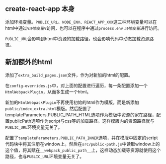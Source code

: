 ## create-react-app 本身
添加环境变量。```PUBLIC_URL```、```NODE_ENV```、```REACT_APP_XXX```这三种环境变量可以在html中通过```%环境变量%```访问，也可以在程序中通过```process.env.环境变量```进行访问。

```PUBLIC_URL```会影响到html中资源的加载路径，也会影响代码中动态加载资源路径。

## 新加额外的html
添加了```extra_build_pages.json```文件，作为对新加的html的配置。

在```config-overrides.js```中，对上面的配置进行遍历，每一条配置添加一个```HtmlWebpackPlugin```，从而多生成一个html。

新加的```HtmlWebpackPlugin```不再使用初始的html作为模版，而是新添加```public/index_extra.html```模版。然后配置了templateParameters.PUBLIC_PATH_HTML选项作为模版中资源的家在路径，配置publicPath选项作为script与css等的加载路径。这样模版内的资源路径就与```PUBLIC_URL```环境变量无关了。

配置了```templateParameters.PUBLIC_PATH_INNER```选项，并在模版中固定的script代码块中将其注册在window上。然后在```src/public-path.js```中读取window上的这个值，将其赋在```__webpack_public_path__```上，这样动态加载等资源就使用这个路径，也与```PUBLIC_URL```环境变量无关了。



